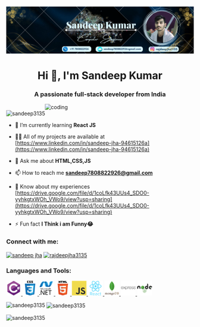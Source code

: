 ![Logo](https://github.com/sandeep3135/sandeep3135/blob/main/Banner.png)
<h1 align="center">Hi 👋, I'm Sandeep Kumar</h1>
<h3 align="center">A passionate full-stack developer from India</h3>
<img align="right" alt="coding" width="400px" src="https://camo.githubusercontent.com/7de37139d0b4c1ce40865e799b446c0e963a3dd8fb68d239707237c40604fa3d/68747470733a2f2f63646e2e6472696262626c652e636f6d2f75736572732f3733303730332f73637265656e73686f74732f363538313234332f6176656e746f2e676966">

<p align="left"> <img src="https://komarev.com/ghpvc/?username=sandeep3135&label=Profile%20views&color=0e75b6&style=flat" alt="sandeep3135" /> </p>

- 🌱 I’m currently learning **React JS**

- 👨‍💻 All of my projects are available at [https://www.linkedin.com/in/sandeep-jha-94615126a](https://www.linkedin.com/in/sandeep-jha-94615126a)

- 💬 Ask me about **HTML,CSS,JS**

- 📫 How to reach me **sandeep7808822926@gmail.com**

- 📄 Know about my experiences [https://drive.google.com/file/d/1coLfk43UUs4_SDO0-yyhkgtxWOh_VWo9/view?usp=sharing](https://drive.google.com/file/d/1coLfk43UUs4_SDO0-yyhkgtxWOh_VWo9/view?usp=sharing)

- ⚡ Fun fact **I Think i am Funny😂**

<h3 align="left">Connect with me:</h3>
<p align="left">
<a href="https://linkedin.com/in/sandeep jha" target="blank"><img align="center" src="https://raw.githubusercontent.com/rahuldkjain/github-profile-readme-generator/master/src/images/icons/Social/linked-in-alt.svg" alt="sandeep jha" height="30" width="40" /></a>
<a href="https://instagram.com/rajdeepjha3135" target="blank"><img align="center" src="https://raw.githubusercontent.com/rahuldkjain/github-profile-readme-generator/master/src/images/icons/Social/instagram.svg" alt="rajdeepjha3135" height="30" width="40" /></a>
</p>

<h3 align="left">Languages and Tools:</h3>
<p align="left"> <a href="https://www.w3schools.com/cs/" target="_blank" rel="noreferrer"> 
<img src="https://raw.githubusercontent.com/devicons/devicon/master/icons/csharp/csharp-original.svg" alt="csharp" width="40" height="40"/> </a> <a href="https://www.w3schools.com/css/" target="_blank" rel="noreferrer"> <img src="https://raw.githubusercontent.com/devicons/devicon/master/icons/css3/css3-original-wordmark.svg" alt="css3" width="40" height="40"/> </a> <a href="https://dotnet.microsoft.com/" target="_blank" rel="noreferrer"> <img src="https://raw.githubusercontent.com/devicons/devicon/master/icons/dot-net/dot-net-original-wordmark.svg" alt="dotnet" width="40" height="40"/> </a> <a href="https://www.w3.org/html/" target="_blank" rel="noreferrer"> <img src="https://raw.githubusercontent.com/devicons/devicon/master/icons/html5/html5-original-wordmark.svg" alt="html5" width="40" height="40"/> </a> <a href="https://developer.mozilla.org/en-US/docs/Web/JavaScript" target="_blank" rel="noreferrer"> <img src="https://raw.githubusercontent.com/devicons/devicon/master/icons/javascript/javascript-original.svg" alt="javascript" width="40" height="40"/> </a> <a href="https://reactjs.org/" target="_blank" rel="noreferrer"> <img src="https://raw.githubusercontent.com/devicons/devicon/master/icons/react/react-original-wordmark.svg" alt="react" width="40" height="40"/> </a> <a href="https://www.mongodb.com/" target="_blank" rel="noreferrer">
  <img src="https://raw.githubusercontent.com/devicons/devicon/master/icons/mongodb/mongodb-original-wordmark.svg" alt="mongodb" width="40" height="40"/>
</a>

<a href="https://expressjs.com/" target="_blank" rel="noreferrer">
  <img src="https://raw.githubusercontent.com/devicons/devicon/master/icons/express/express-original-wordmark.svg" alt="express" width="40" height="40"/>
</a>

<a href="https://nodejs.org/" target="_blank" rel="noreferrer">
  <img src="https://raw.githubusercontent.com/devicons/devicon/master/icons/nodejs/nodejs-original-wordmark.svg" alt="nodejs" width="40" height="40"/>
</a>
</p>

<p><img align="left" src="https://github-readme-stats.vercel.app/api/top-langs?username=sandeep3135&show_icons=true&locale=en&layout=compact" alt="sandeep3135" /></p>

<p>&nbsp;<img align="center" src="https://github-readme-stats.vercel.app/api?username=sandeep3135&show_icons=true&locale=en" alt="sandeep3135" /></p>

<p><img align="center" src="https://github-readme-streak-stats.herokuapp.com/?user=sandeep3135&" alt="sandeep3135" /></p>
